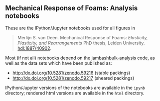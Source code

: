Mechanical Response of Foams: Analysis notebooks
------------------------------------------------
These are the IPython/Jupyter notebooks used for all figures in
> Merlijn S. van Deen.
> Mechanical Response of Foams: _Elasticity, Plasticity, and Rearrangements_
> PhD thesis, Leiden University.
> [hdl:1887/40902](https://openaccess.leidenuniv.nl/handle/1887/40902).

Most (if not all) notebooks depend on the [jambashbulk-analysis](https://github.com/vanheckelab/jambashbulk-analysis) code,
as well as the data sets which have been published as:

 * http://dx.doi.org/10.5281/zenodo.59216 (stable packings)
 * http://dx.doi.org/10.5281/zenodo.59217 (sheared packings)

IPython/Jupyter versions of the notebooks are available in the `ipynb` directory;
rendered html versions are available in the `html` directory.